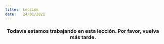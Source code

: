 ```yaml
---
title:  Lección
date:   24/01/2021
---
```


### <center>Todavía estamos trabajando en esta lección. Por favor, vuelva más tarde.</center>